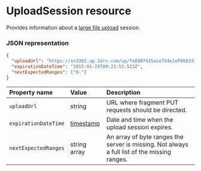 ﻿# UploadSession resource

Provides information about a [large file upload](../items/upload_large_files.md)
session.

### JSON representation
<!-- { "blockType": "resource", "@odata.type": "oneDrive.uploadSession" } -->
```json
{
  "uploadUrl": "https://sn3302.up.1drv.com/up/fe6987415ace7X4e1eF866337",
  "expirationDateTime": "2015-01-29T09:21:55.523Z",
  "nextExpectedRanges": ["0-"]
}
```

| Property name        | Value                               | Description                                                                                                     |
|:---------------------|:------------------------------------|:----------------------------------------------------------------------------------------------------------------|
| `uploadUrl`          | string                              | URL where fragment PUT requests should be directed.                                                             |
| `expirationDateTime` | [timestamp](../facets/timestamp.md) | Date and time when the upload session expires.                                                                  |
| `nextExpectedRanges` | string array                        | An array of byte ranges the server is missing. Not always a full list of the missing ranges.                    |


<!-- {
  "type": "#page.annotation",
  "description": "UploadSession is used to provide information about large file uploads.",
  "section": "documentation"
} -->
